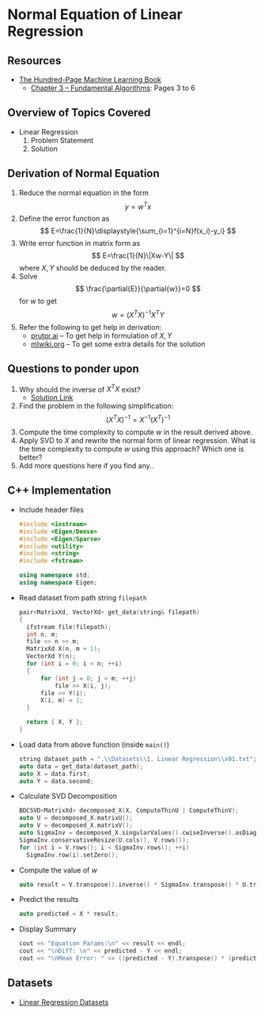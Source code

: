 # Normal Equation of Linear Regression

## Resources

- [The Hundred-Page Machine Learning Book](http://themlbook.com/wiki/doku.php)
  - [Chapter 3 – Fundamental Algorithms](http://bit.ly/theMLbook-Chapter-3): Pages 3 to 6

## Overview of Topics Covered

- Linear Regression
  1. Problem Statement
  2. Solution

## Derivation of Normal Equation

1. Reduce the normal equation in the form 
   $$
   y=w^Tx
   $$
2. Define the error function as
   $$
   E=\frac{1}{N}\displaystyle{\sum_{i=1}^{i=N}f(x_i)-y_i}
   $$
3. Write error function in matrix form as
   $$
   E=\frac{1}{N}\|Xw-Y\|
   $$
   where $X,Y$ should be deduced by the reader.
4. Solve
   $$
   \frac{\partial{E}}{\partial{w}}=0
   $$
   for $w$ to get
   $$
   w=(X^TX)^{-1}X^TY
   $$
5. Refer the following to get help in derivation:
   - [prutor.ai](https://prutor.ai/normal-equation-in-linear-regression/) – To get help in formulation of $X,Y$
   - [mlwiki.org](mlwiki.org/index.php/Normal_Equation) – To get some extra details for the solution

## Questions to ponder upon

1. Why should the inverse of $X^TX$ exist?
   - [Solution Link](https://math.stackexchange.com/a/691836)
2. Find the problem in the following simplification:
   $$
   (X^TX)^{-1}=X^{-1}(X^T)^{-1}
   $$
3. Compute the time complexity to compute $w$ in the result derived above.
4. Apply SVD to $X$ and rewrite the normal form of linear regression. What is the time complexity to compute $w$ using this approach? Which one is better?
5. Add more questions here if you find any..

## C++ Implementation

- Include header files

  ```c++
  #include <iostream>
  #include <Eigen/Dense>
  #include <Eigen/Sparse>
  #include <utility>
  #include <string>
  #include <fstream>
  
  using namespace std;
  using namespace Eigen;
  ```

- Read dataset from path string `filepath`

  ```c++
  pair<MatrixXd, VectorXd> get_data(string& filepath)
  {
  	ifstream file(filepath);
  	int n, m;
  	file >> n >> m;
  	MatrixXd X(n, m + 1);
  	VectorXd Y(n);
  	for (int i = 0; i < n; ++i)
  	{
  		for (int j = 0; j < m; ++j)
  			file >> X(i, j);
  		file >> Y(i);
  		X(i, m) = 1;
  	}
  
  	return { X, Y };
  }
  ```

- Load data from above function (inside `main()`)

  ```c++
  string dataset_path = ".\\Datasets\\1. Linear Regression\\x01.txt";
  auto data = get_data(dataset_path);
  auto X = data.first;
  auto Y = data.second;
  ```

- Calculate SVD Decomposition

  ```c++
  BDCSVD<MatrixXd> decomposed_X(X, ComputeThinU | ComputeThinV);
  auto U = decomposed_X.matrixU();
  auto V = decomposed_X.matrixV();
  auto SigmaInv = decomposed_X.singularValues().cwiseInverse().asDiagonal().toDenseMatrix();
  SigmaInv.conservativeResize(U.cols(), V.rows());
  for (int i = V.rows(); i < SigmaInv.rows(); ++i)
  	SigmaInv.row(i).setZero();
  ```

- Compute the value of $w$

  ```c++
  auto result = V.transpose().inverse() * SigmaInv.transpose() * U.transpose() * Y;
  ```

- Predict the results

  ```c++
  auto predicted = X * result;
  ```

- Display Summary

  ```c++
  cout << "Equation Params:\n" << result << endl;
  cout << "\nDiff: \n" << predicted - Y << endl;
  cout << "\nMean Error: " << ((predicted - Y).transpose() * (predicted - Y)) / Y.size() << endl;
  ```

## Datasets

- [Linear Regression Datasets](https://people.sc.fsu.edu/~jburkardt/datasets/regression/regression.html)